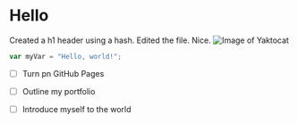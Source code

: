 # Hello 
Created a h1 header using a hash. Edited the file. Nice.
![Image of Yaktocat](https://octodex.github.com/images/yaktocat.png)
``` javascript
var myVar = "Hello, world!";
```
- [ ] Turn pn GitHub Pages
- [ ] Outline my portfolio
- [ ] Introduce myself to the world



